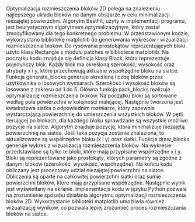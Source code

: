 Optymalizacja rozmieszczenia bloków 2D polega na znalezieniu najlepszego układu bloków na danym obszarze w celu minimalizacji niezajętej powierzchni. Algorytm BestFit, użyty w implementacji programu, jest heurystycznym algorytmem optymalizacyjnym, który został zmodyfikowany dla tego konkretnego problemu. W przedstawionym kodzie, wykorzystano bibliotekę matplotlib do generowania wykresów i wizualizacji rozmieszczenia bloków. Do rysowania prostokątów reprezentujących bloki użyto klasy Rectangle z modułu patches w bibliotece matplotlib.
Na początku kodu znajduje się definicja klasy Block, która reprezentuje pojedynczy blok. Każdy blok ma określoną szerokość, wysokość oraz atrybuty x i y, które przechowują aktualne współrzędne bloku na siatce.
Funkcja generate_blocks generuje określoną liczbę bloków przez użytkownika o losowych wymiarach. Szerokość i wysokość bloków są losowane z zakresu od 1 do 5.
Główna funkcja pack_blocks realizuje optymalizację rozmieszczenia bloków. Na początku bloki są sortowane według pola powierzchni w kolejności malejącej. Następnie tworzona jest kwadratowa siatka o odpowiednim rozmiarze, który zapewnia wystarczającą powierzchnię do umieszczenia wszystkich bloków.
W pętli iterującej po blokach, dla każdego bloku sprawdzane są wszystkie możliwe pozycje na siatce. Algorytm znajduje pozycję, która minimalizuje niezajętą powierzchnię na siatce. Jeśli taka pozycja zostanie znaleziona, to aktualizowane są współrzędne bloku (x i y) oraz siatki.
Funkcja draw_blocks generuje wykres z wizualizacją rozmieszczenia bloków. Na wykresie przedstawiane są tylko te bloki, które mają przypisane współrzędne x i y. Bloki są reprezentowane jako prostokąty, których parametry są zgodne z danymi bloków (szerokość, wysokość, współrzędne).
Na końcu kodu obliczany jest procentowy udział niezajętej powierzchni na siatce. Obliczenia są oparte na całkowitej powierzchni siatki oraz sumie powierzchni bloków, które mają przypisane współrzędne. Następnie wynik jest wyświetlany na ekranie.
Implementacja kodu w języku Python pozwala na zrozumienie sposobu działania algorytmu optymalizacji rozmieszczenia bloków 2D. Wykorzystanie biblioteki matplotlib umożliwia również wizualizację wyników, co pozwala lepiej zrozumieć proces rozmieszczania bloków na siatce.
